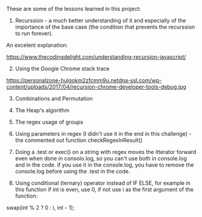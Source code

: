 These are some of the lessons learned in this project:

1. Recurssion - a much better understanding of it and especially of the importance of the base case
(the condition that prevents the recurssion to run forever).

An excelent explanation:

https://www.thecodingdelight.com/understanding-recursion-javascript/

2. Using the Google Chrome stack trace

https://personalzone-hulgokm2zfcmm9u.netdna-ssl.com/wp-content/uploads/2017/04/recursion-chrome-developer-tools-debug.jpg

3. Combinations and Permutation

4. The   Heap's algorithm

5. The regex usage of groups 

6. Using parameters in regex (I didn't use it in the end in this challenge) - the commented out function checkRegexInResult()

7. Doing a .test or exec() on a string with regex moves the itterator forward even when done in consolo.log, so you can't use both in console.log and in the code. if you use it in the console.log, you have to remove the console.log before using the .test in the code.

8. Using  conditional (ternary) operator instead of IF ELSE, for example in this function if int is even, use 0, if not use i as the first argument of the function:

swap(int % 2 ? 0 : i, int - 1);
